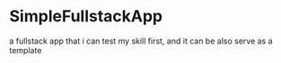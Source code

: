 # SimpleFullstackApp
a fullstack app that i can test my skill first, and it can be also serve as a template
